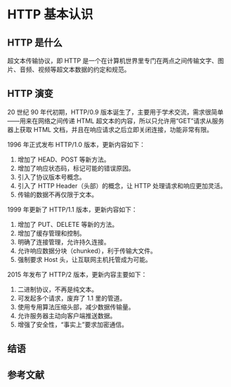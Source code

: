 # HTTP 基本认识

## HTTP 是什么

超文本传输协议，即 HTTP 是一个在计算机世界里专门在两点之间传输文字、图片、音频、视频等超文本数据的约定和规范。

## HTTP 演变

20 世纪 90 年代初期，HTTP/0.9 版本诞生了，主要用于学术交流，需求很简单——用来在网络之间传递 HTML 超文本的内容，所以只允许用“GET”请求从服务器上获取 HTML 文档，并且在响应请求之后立即关闭连接，功能非常有限。

1996 年正式发布 HTTP/1.0 版本，更新内容如下：

1. 增加了 HEAD、POST 等新方法。
2. 增加了响应状态码，标记可能的错误原因。
3. 引入了协议版本号概念。
4. 引入了 HTTP Header（头部）的概念，让 HTTP 处理请求和响应更加灵活。
5. 传输的数据不再仅限于文本。

1999 年更新了 HTTP/1.1 版本，更新内容如下：

1. 增加了 PUT、DELETE 等新的方法。
2. 增加了缓存管理和控制。
3. 明确了连接管理，允许持久连接。
4. 允许响应数据分块（chunked），利于传输大文件。
5. 强制要求 Host 头，让互联网主机托管成为可能。

2015 年发布了 HTTP/2 版本，更新内容主要如下：

1. 二进制协议，不再是纯文本。
2. 可发起多个请求，废弃了 1.1 里的管道。
3. 使用专用算法压缩头部，减少数据传输量。
4. 允许服务器主动向客户端推送数据。
5. 增强了安全性，“事实上”要求加密通信。

## 结语

## 参考文献


